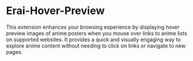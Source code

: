 # Erai-Hover-Preview
This extension enhances your browsing experience by displaying hover preview images of anime posters when you mouse over links to anime lists on supported websites.
It provides a quick and visually engaging way to explore anime content without needing to click on links or navigate to new pages.
